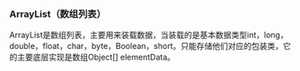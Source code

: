 ### ArrayList（数组列表）

ArrayList是数组列表，主要用来装载数据，当装载的是基本数据类型int，long，double，float，char，byte，Boolean，short。只能存储他们对应的包装类，它的主要底层实现是数组Object[] elementData。

